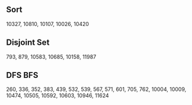 ## Sort
10327, 10810, 10107, 10026, 10420

## Disjoint Set
793, 879, 10583, 10685, 10158, 11987

## DFS BFS
260, 336, 352, 383, 439, 532, 539, 567, 571, 601, 705, 762, 10004, 10009, 10474, 10505, 10592, 10603, 10946, 11624

